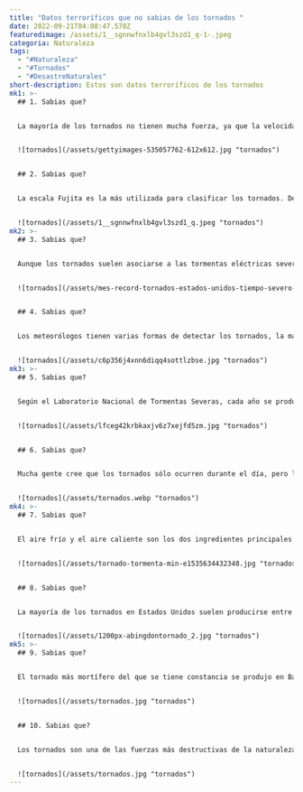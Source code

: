 ```yaml
---
title: "Datos terroríficos que no sabias de los tornados "
date: 2022-09-21T04:08:47.578Z
featuredimage: /assets/1__sgnnwfnxlb4gvl3szd1_q-1-.jpeg
categoria: Naturaleza
tags:
  - "#Naturaleza"
  - "#Tornados"
  - "#DesastreNaturales"
short-description: Estos son datos terroríficos de los tornados
mk1: >-
  ## 1﻿. Sabias que?


  La mayoría de los tornados no tienen mucha fuerza, ya que la velocidad del viento rara vez supera los 160 kilómetros por hora. Pero si te encuentras en la trayectoria de un poderoso tornado F5, podrías enfrentarte a vientos de hasta 318 millas por hora. Esa velocidad es suficiente para arrancar árboles, levantar coches del suelo y arrasar edificios. De hecho, el tornado más rápido jamás registrado tuvo vientos de 80 millas por hora. Afortunadamente, estas tormentas monstruosas son relativamente raras, pero eso no las hace menos peligrosas. Si te encuentras en la trayectoria de un tornado, lo mejor que puedes hacer es ponerte a cubierto y aguantar.


  ![tornados](/assets/gettyimages-535057762-612x612.jpg "tornados")


  ## 2﻿. Sabias que?


  La escala Fujita es la más utilizada para clasificar los tornados. Desarrollada en 1971 por Tetsuya Theodore Fujita, la escala califica la intensidad de un tornado en función de los daños que causa. La escala va de F0 a F5, siendo F0 el más débil y F5 el más fuerte. Las categorías se basan tanto en la velocidad del viento como en los daños, y los tornados F0 tienen una velocidad de viento de 73-112 mph y causan daños leves a la vegetación y a las estructuras artificiales. En el otro extremo del espectro, los tornados F5 tienen velocidades de viento de 261-318 mph y pueden causar la destrucción completa de edificios bien construidos. Las categorías intermedias son F1 (113-157 mph; daños moderados), F2 (158-206 mph; daños considerables), F3 (207-260 mph; daños graves) y F4 (207-260 mph; daños devastadores). Aunque la escala Fujita ya no se utiliza en Estados Unidos, sigue siendo el estándar para clasificar los tornados en todo el mundo.


  ![tornados](/assets/1__sgnnwfnxlb4gvl3szd1_q.jpeg "tornados")
mk2: >-
  ## 3﻿. Sabias que?


  Aunque los tornados suelen asociarse a las tormentas eléctricas severas, en realidad pueden producirse en cualquier tipo de sistema meteorológico severo. Son más comunes en los meses de primavera y verano, cuando el aire cálido y húmedo del Golfo de México choca con el aire más frío y seco de Canadá. Sin embargo, también pueden ocurrir en otoño e invierno, cuando el aire frío de Canadá se encuentra con el aire cálido y húmedo del Golfo de México. Los tornados pueden producirse a cualquier hora del día o de la noche, pero es más probable que se formen al final de la tarde o al principio de la noche. Mientras que algunos tornados sólo duran unos minutos, otros pueden persistir durante varias horas, causando grandes daños a su paso. En 1925, hubo un tornado en tres estados que duró unas 3,5 horas. En Canadá, hubo un enorme tornado en la provincia de Manitoba que también duró casi 3 horas. Aunque los tornados suelen producirse sólo sobre la tierra, en ocasiones pueden formarse sobre el agua. Cuando esto ocurre, se conocen como trombas de agua. Las trombas de agua suelen formarse cerca de la costa y desplazarse hacia el interior, pero también pueden formarse sobre lagos y otras grandes masas de agua. Aunque la mayoría de los tornados son relativamente débiles, algunos pueden ser extremadamente destructivos. En 2013, un tornado EF5 golpeó Moore, Oklahoma, causando 24 muertes y cientos de millones de dólares en daños. El tornado tenía una anchura de una milla y tenía vientos de hasta 200 millas por hora. Fue el primer tornado EF5 que golpeó Estados Unidos desde 2011. A pesar de su poder destructivo, los tornados son uno de los fenómenos más fascinantes de la naturaleza. A menudo se les llama "tornados" o "ciclones", y sus vientos giratorios pueden alcanzar a veces velocidades de más de 300 millas por hora. La observación de tornados es un pasatiempo popular para muchas personas que viven en zonas donde los tornados son comunes. Aunque los tornados pueden causar daños devastadores, también son un recordatorio del increíble poder de la naturaleza.


  ![tornados](/assets/mes-record-tornados-estados-unidos-tiempo-severo-325161-1_1280.webp "tornados")


  ## 4﻿. Sabias que?


  Los meteorólogos tienen varias formas de detectar los tornados, la más común e importante es el radar Doppler. Con el radar Doppler podemos ver no sólo la dirección general en la que se mueve una tormenta, sino también si está rotando o no. Las tormentas en rotación son un indicador clave de posibles tornados, y si las vigilamos de cerca, a menudo podemos avisar con antelación antes de que se forme un tornado. Dicho esto, todavía no hay una forma segura de predecir si se producirá o no un tornado. Incluso cuando se dan todos los indicadores, un tornado puede no llegar a materializarse. No obstante, si vigilamos de cerca las tormentas en rotación, a menudo podemos dar a la gente el valioso tiempo que necesita para buscar refugio y mantenerse a salvo.


  ![tornados](/assets/c6p356j4xnn6diqq4sottlzbse.jpg "tornados")
mk3: >-
  ## 5﻿. Sabias que?


  Según el Laboratorio Nacional de Tormentas Severas, cada año se producen una media de 1.253 tornados en Estados Unidos. El Callejón del Tornado es una de las zonas más activas en cuanto a actividad de tornados, y va desde el noroeste de Texas hasta Dakota del Norte. En mayo de 2003, se registraron 543 tornados en Estados Unidos, lo que lo convierte en el mes más activo registrado. Aunque los tornados pueden producirse en cualquier parte del país, estas regiones tienden a ser más vulnerables debido a su geografía y clima. Afortunadamente, en los últimos años se han producido importantes avances en los sistemas de previsión y alerta de tornados, lo que ha contribuido a reducir el número de muertos y heridos causados por estas poderosas tormentas.


  ![tornados](/assets/lfceg42krbkaxjv6z7xejfd5zm.jpg "tornados")


  ## 6﻿. Sabias que?


  Mucha gente cree que los tornados sólo ocurren durante el día, pero la verdad es que pueden ocurrir a cualquier hora del día o de la noche. La mayoría de los tornados se producen entre las 15:00 y las 21:00 horas, pero esto se debe simplemente a que es el momento del día en que las temperaturas son más altas. Los tornados necesitan aire cálido y húmedo para formarse, por lo que cuanto más cálida sea la temperatura, mayor será la probabilidad de que se produzca un tornado. Sin embargo, es importante tener en cuenta que los tornados pueden ocurrir en cualquier momento del día, por lo que es importante ser consciente de los peligros y saber qué hacer si se produce uno.


  ![tornados](/assets/tornados.webp "tornados")
mk4: >-
  ## 7﻿. Sabias que?


  El aire frío y el aire caliente son los dos ingredientes principales necesarios para una tormenta. Sin uno u otro, la tormenta se disipará. El aire caliente es necesario para elevar el aire frío para que se forme la tormenta. La corriente ascendente es lo que ayuda a que la tormenta crezca y se mantenga. La corriente descendente es lo que ayuda a que la tormenta vuelva a caer al suelo. Ambas deben estar presentes para que se produzca una tormenta. A veces, cuando el aire caliente y el frío chocan, se puede crear una inestabilidad en la atmósfera y dar lugar a un tornado. Los tornados son mucho más destructivos que las tormentas eléctricas, pero necesitan los mismos ingredientes para formarse. Si vives en una zona en la que las tormentas eléctricas y los tornados son habituales, es importante que conozcas las condiciones que pueden provocar estos peligrosos fenómenos meteorológicos.


  ![tornados](/assets/tornado-tormenta-min-e1535634432348.jpg "tornados")


  ## 8﻿. Sabias que?


  La mayoría de los tornados en Estados Unidos suelen producirse entre mayo y junio en los estados del norte y entre marzo y mayo en los estados del sur, pero pueden ocurrir en cualquier momento del año. Esto se debe a que la temporada de tornados en Estados Unidos suele coincidir con los patrones climáticos cálidos y las tormentas eléctricas. Sin embargo, aunque los tornados se producen principalmente en Estados Unidos y Canadá, también se han registrado en todos los demás continentes, excepto en la Antártida. Esto se debe a que los tornados se forman cuando el aire caliente choca con el aire frío, creando inestabilidad en la atmósfera. Por ello, pueden producirse en cualquier lugar del mundo donde haya una diferencia de temperatura del aire. Aunque los tornados son a menudo imprevisibles y destructivos, también son uno de los fenómenos más impresionantes de la naturaleza.


  ![tornados](/assets/1200px-abingdontornado_2.jpg "tornados")
mk5: >-
  ## 9﻿. Sabias que?


  El tornado más mortífero del que se tiene constancia se produjo en Bangladesh en 1989. La tormenta, bautizada como Daultipur y Saturia, se cobró la vida de 1.300 personas y se estima que otras 12.000 resultaron heridas. El tornado causó daños generalizados en todo el país, arrasando viviendas, negocios e infraestructuras. Tras la tormenta, muchas personas se quedaron sin hogar y sin las necesidades básicas. El gobierno de Bangladesh declaró el estado de emergencia y solicitó ayuda internacional. En las semanas y meses que siguieron, trabajadores de socorro de todo el mundo acudieron a Bangladesh para prestar ayuda y apoyo a los afectados por el desastre. Aunque el número de muertos del tornado de Daultipur y Saturia fue devastador, podría haber sido mucho peor si no fuera por la rápida respuesta de la comunidad internacional.


  ![tornados](/assets/tornados.jpg "tornados")


  ## 1﻿0. Sabias que?


  Los tornados son una de las fuerzas más destructivas de la naturaleza. Estas columnas de aire en rotación pueden alcanzar velocidades de más de 300 kilómetros por hora, y pueden causar grandes daños a las propiedades e infraestructuras. Aunque los tornados varían en tamaño y fuerza, los vientos más fuertes jamás registrados lograron mover maquinaria de más de 13.500 kilogramos. Eso equivale a 150 personas que pesan 90 kilos cada una, lo que también demuestra que la mayoría de los tornados podrían levantar fácilmente a una persona y atraparla en la tormenta. Además de su poder destructivo, los tornados pueden ser extremadamente difíciles de predecir. Pueden formarse rápidamente y sin previo aviso, lo que los convierte en uno de los fenómenos meteorológicos más peligrosos. Por ello, es importante conocer los riesgos asociados a los tornados y tener un plan en caso de que se produzca uno.


  ![tornados](/assets/tornados.jpg "tornados")
---
```

